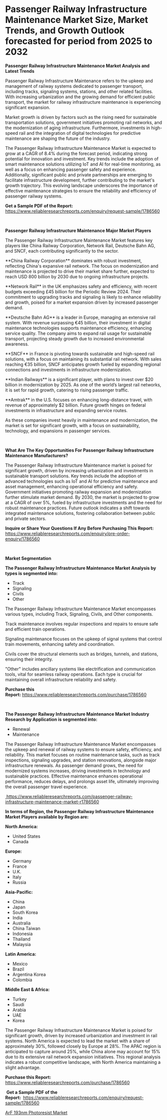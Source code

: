 <p><h1>Passenger Railway Infrastructure Maintenance Market Size, Market Trends, and Growth Outlook forecasted for period from 2025 to 2032</h1></p><p><strong>Passenger Railway Infrastructure Maintenance Market Analysis and Latest Trends</strong></p>
<p><p>Passenger Railway Infrastructure Maintenance refers to the upkeep and management of railway systems dedicated to passenger transport, including tracks, signaling systems, stations, and other related facilities. With increasing urbanization and the growing demand for efficient public transport, the market for railway infrastructure maintenance is experiencing significant expansion.</p><p>Market growth is driven by factors such as the rising need for sustainable transportation solutions, government initiatives promoting rail networks, and the modernization of aging infrastructure. Furthermore, investments in high-speed rail and the integration of digital technologies for predictive maintenance are shaping the future of the industry.</p><p>The Passenger Railway Infrastructure Maintenance Market is expected to grow at a CAGR of 8.4% during the forecast period, indicating strong potential for innovation and investment. Key trends include the adoption of smart maintenance solutions utilizing IoT and AI for real-time monitoring, as well as a focus on enhancing passenger safety and experience. Additionally, significant public and private partnerships are emerging to facilitate infrastructure development, further contributing to the market's growth trajectory. This evolving landscape underscores the importance of effective maintenance strategies to ensure the reliability and efficiency of passenger railway systems.</p></p>
<p><strong>Get a Sample PDF of the Report:&nbsp;</strong> <a href="https://www.reliableresearchreports.com/enquiry/request-sample/1786560?utm_campaign=3206&utm_medium=2&utm_source=Github&utm_content=ia&utm_term=25032025&utm_id=passenger-railway-infrastructure-maintenance">https://www.reliableresearchreports.com/enquiry/request-sample/1786560</a></p>
<p>&nbsp;</p>
<p><strong>Passenger Railway Infrastructure Maintenance Major Market Players</strong></p>
<p><p>The Passenger Railway Infrastructure Maintenance Market features key players like China Railway Corporation, Network Rail, Deutsche Bahn AG, and SNCF, each contributing significantly to the sector.</p><p>**China Railway Corporation** dominates with robust investment, reflecting China's expansive rail network. The focus on modernization and maintenance is projected to drive their market share further, expected to reach USD 800 billion by 2030 due to ongoing infrastructure projects.</p><p>**Network Rail** in the UK emphasizes safety and efficiency, with recent budgets exceeding £45 billion for the Periodic Review 2024. Their commitment to upgrading tracks and signaling is likely to enhance reliability and growth, poised for a market expansion driven by increased passenger demand.</p><p>**Deutsche Bahn AG** is a leader in Europe, managing an extensive rail system. With revenue surpassing €45 billion, their investment in digital maintenance technologies supports maintenance efficiency, enhancing service quality. The company aims to expand rail usage for sustainable transport, projecting steady growth due to increased environmental awareness.</p><p>**SNCF** in France is pivoting towards sustainable and high-speed rail solutions, with a focus on maintaining its substantial rail network. With sales reaching €35 billion, SNCF anticipates growth fueled by expanding regional connections and investments in infrastructure modernization.</p><p>**Indian Railways** is a significant player, with plans to invest over $20 billion in modernization by 2025. As one of the world’s largest rail networks, it is set for rapid growth, catering to rising passenger traffic.</p><p>**Amtrak** in the U.S. focuses on enhancing long-distance travel, with revenue of approximately $2 billion. Future growth hinges on federal investments in infrastructure and expanding service routes.</p><p>As these companies invest heavily in maintenance and modernization, the market is set for significant growth, with a focus on sustainability, technology, and expansions in passenger services.</p></p>
<p>&nbsp;</p>
<p><strong>What Are The Key Opportunities For Passenger Railway Infrastructure Maintenance Manufacturers?</strong></p>
<p><p>The Passenger Railway Infrastructure Maintenance market is poised for significant growth, driven by increasing urbanization and investments in sustainable transport solutions. Key trends include the adoption of advanced technologies such as IoT and AI for predictive maintenance and asset management, enhancing operational efficiency and safety. Government initiatives promoting railway expansion and modernization further stimulate market demand. By 2030, the market is projected to grow at a CAGR of over 5%, fueled by infrastructure investments and the need for robust maintenance practices. Future outlook indicates a shift towards integrated maintenance solutions, fostering collaboration between public and private sectors.</p></p>
<p><strong>Inquire or Share Your Questions If Any Before Purchasing This Report:</strong> <a href="https://www.reliableresearchreports.com/enquiry/pre-order-enquiry/1786560?utm_campaign=3206&utm_medium=2&utm_source=Github&utm_content=ia&utm_term=25032025&utm_id=passenger-railway-infrastructure-maintenance">https://www.reliableresearchreports.com/enquiry/pre-order-enquiry/1786560</a></p>
<p>&nbsp;</p>
<p><strong>Market Segmentation</strong></p>
<p><strong>The Passenger Railway Infrastructure Maintenance Market Analysis by types is segmented into:</strong></p>
<p><ul><li>Track</li><li>Signaling</li><li>Civils</li><li>Other</li></ul></p>
<p><p>The Passenger Railway Infrastructure Maintenance Market encompasses various types, including Track, Signaling, Civils, and Other components. </p><p>Track maintenance involves regular inspections and repairs to ensure safe and efficient train operations. </p><p>Signaling maintenance focuses on the upkeep of signal systems that control train movements, enhancing safety and coordination. </p><p>Civils cover the structural elements such as bridges, tunnels, and stations, ensuring their integrity. </p><p>"Other" includes ancillary systems like electrification and communication tools, vital for seamless railway operations. Each type is crucial for maintaining overall infrastructure reliability and safety.</p></p>
<p><strong>Purchase this Report:&nbsp;</strong><a href="https://www.reliableresearchreports.com/purchase/1786560?utm_campaign=3206&utm_medium=2&utm_source=Github&utm_content=ia&utm_term=25032025&utm_id=passenger-railway-infrastructure-maintenance">https://www.reliableresearchreports.com/purchase/1786560</a></p>
<p>&nbsp;</p>
<p><strong>The Passenger Railway Infrastructure Maintenance Market Industry Research by Application is segmented into:</strong></p>
<p><ul><li>Renewal</li><li>Maintenance</li></ul></p>
<p><p>The Passenger Railway Infrastructure Maintenance Market encompasses the upkeep and renewal of railway systems to ensure safety, efficiency, and reliability. This market focuses on routine maintenance tasks, such as track inspections, signaling upgrades, and station renovations, alongside major infrastructure renewals. As passenger demand grows, the need for modernized systems increases, driving investments in technology and sustainable practices. Effective maintenance enhances operational performance, reduces delays, and prolongs asset life, ultimately improving the overall passenger travel experience.</p></p>
<p><a href="https://www.reliableresearchreports.com/passenger-railway-infrastructure-maintenance-market-r1786560?utm_campaign=3206&utm_medium=2&utm_source=Github&utm_content=ia&utm_term=25032025&utm_id=passenger-railway-infrastructure-maintenance">&nbsp;https://www.reliableresearchreports.com/passenger-railway-infrastructure-maintenance-market-r1786560</a></p>
<p><strong>In terms of Region, the Passenger Railway Infrastructure Maintenance Market Players available by Region are:</strong></p>
<p>
    <p> <strong> North America: </strong>
        <ul>
            <li>United States</li>
            <li>Canada</li>
        </ul>
        </p> 
    <p> <strong> Europe: </strong>
        <ul>
            <li>Germany</li>
            <li>France</li>
            <li>U.K.</li>
            <li>Italy</li>
            <li>Russia</li>
        </ul>
        </p> 
    <p> <strong> Asia-Pacific: </strong>
        <ul>
            <li>China</li>
            <li>Japan</li>
            <li>South Korea</li>
            <li>India</li>
            <li>Australia</li>
            <li>China Taiwan</li>
            <li>Indonesia</li>
            <li>Thailand</li>
            <li>Malaysia</li>
        </ul>
        </p> 
    <p> <strong> Latin America: </strong>
        <ul>
            <li>Mexico</li>
            <li>Brazil</li>
            <li>Argentina Korea</li>
            <li>Colombia</li>
        </ul>
        </p> 
    <p> <strong> Middle East & Africa: </strong>
        <ul>
            <li>Turkey</li>
            <li>Saudi</li>
            <li>Arabia</li>
            <li>UAE</li>
            <li>Korea</li>
        </ul>
    </p>
    </p>
<p><p>The Passenger Railway Infrastructure Maintenance Market is poised for significant growth, driven by increased urbanization and investment in rail systems. North America is expected to lead the market with a share of approximately 30%, followed closely by Europe at 28%. The APAC region is anticipated to capture around 25%, while China alone may account for 15% due to its extensive rail network expansion initiatives. This regional analysis indicates a robust competitive landscape, with North America maintaining a slight advantage.</p></p>
<p><strong>Purchase this Report: </strong><a href="https://www.reliableresearchreports.com/purchase/1786560?utm_campaign=3206&utm_medium=2&utm_source=Github&utm_content=ia&utm_term=25032025&utm_id=passenger-railway-infrastructure-maintenance">https://www.reliableresearchreports.com/purchase/1786560</a></p>
<p>&nbsp;<strong>Get a Sample PDF of the Report:&nbsp;&nbsp;</strong><a href="https://www.reliableresearchreports.com/enquiry/request-sample/1786560?utm_campaign=3206&utm_medium=2&utm_source=Github&utm_content=ia&utm_term=25032025&utm_id=passenger-railway-infrastructure-maintenance">https://www.reliableresearchreports.com/enquiry/request-sample/1786560</a></p>
<p><strong></strong></p>
<p><p><a href="https://github.com/nacrehuipie/Market-Research-Report-List-1/blob/main/arf-193nm-photoresist-market.md?utm_campaign=3206&utm_medium=2&utm_source=Github&utm_content=ia&utm_term=25032025&utm_id=passenger-railway-infrastructure-maintenance">ArF 193nm Photoresist Market</a></p></p>